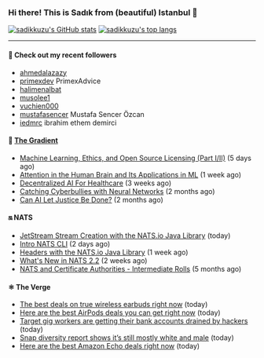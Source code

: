 ### Hi there! This is Sadık from (beautiful) Istanbul 👋

[![sadikkuzu's GitHub stats](https://github-readme-stats.vercel.app/api?username=sadikkuzu&show_icons=true&theme=dark&hide=stars&hide_title=true)](https://github.com/sadikkuzu)
[![sadikkuzu's top langs](https://github-readme-stats.vercel.app/api/top-langs/?username=sadikkuzu&langs_count=6&layout=compact&theme=dark&hide_title=true)](https://github.com/sadikkuzu)

---

#### 🔭 Check out my recent followers

- [ahmedalazazy](https://github.com/ahmedalazazy) 
- [primexdev](https://github.com/primexdev) PrimexAdvice
- [halimenalbat](https://github.com/halimenalbat) 
- [musolee1](https://github.com/musolee1) 
- [vuchien000](https://github.com/vuchien000) 
- [mustafasencer](https://github.com/mustafasencer) Mustafa Sencer Özcan
- [iedmrc](https://github.com/iedmrc) ibrahim ethem demirci


#### 🔻 [The Gradient](https://thegradient.pub)

- [Machine Learning, Ethics, and Open Source Licensing (Part I/II)](https://thegradient.pub/machine-learning-ethics-and-open-source-licensing/) (5 days ago)
- [Attention in the Human Brain and Its Applications in ML](https://thegradient.pub/attention-in-human-brain-and-its-applications-in-ml/) (1 week ago)
- [Decentralized AI For Healthcare](https://thegradient.pub/decentralized-ai-for-healthcare/) (3 weeks ago)
- [Catching Cyberbullies with Neural Networks](https://thegradient.pub/catching-cyberbullies-with-neural-networks/) (2 months ago)
- [Can AI Let Justice Be Done?](https://thegradient.pub/robot-judges/) (2 months ago)


#### 🔛 NATS

- [JetStream Stream Creation with the NATS.io Java Library](https://nats.io/blog/jetstream-java-client-01-stream-create/) (today)
- [Intro NATS CLI](https://nats.io/blog/nats-cli-intro/) (2 days ago)
- [Headers with the NATS.io Java Library](https://nats.io/blog/headers-java-client/) (1 week ago)
- [What&#39;s New in NATS 2.2](https://nats.io/blog/nats-whats-new-22/) (2 weeks ago)
- [NATS and Certificate Authorities - Intermediate Rolls](https://nats.io/blog/nats-blogpost-ca/) (5 months ago)


#### ⚛ The Verge

- [The best deals on true wireless earbuds right now](https://www.theverge.com/22307388/wireless-earbuds-deals-airpods-galaxy-buds-powerbeats) (today)
- [Here are the best AirPods deals you can get right now](https://www.theverge.com/21302051/best-apple-airpods-deals) (today)
- [Target gig workers are getting their bank accounts drained by hackers](https://www.theverge.com/2021/4/29/22409937/scammers-hack-target-gig-workers-drain-bank-accounts) (today)
- [Snap diversity report shows it’s still mostly white and male](https://www.theverge.com/2021/4/29/22409753/snap-diversity-report-numbers-inclusive-camera) (today)
- [Here are the best Amazon Echo deals right now](https://www.theverge.com/21546591/best-amazon-echo-deals) (today)



